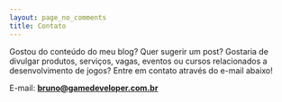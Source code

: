 ```yaml
---
layout: page_no_comments
title: Contato
---
```


Gostou do conteúdo do meu blog? Quer sugerir um post? Gostaria de divulgar produtos, serviços, vagas, eventos ou cursos relacionados a desenvolvimento de jogos? Entre em contato através do e-mail abaixo!

E-mail: **bruno@gamedeveloper.com.br**
